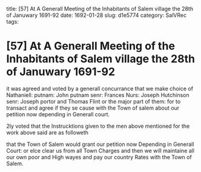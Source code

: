 title: [57] At A Generall Meeting of the Inhabitants of Salem village the 28th of Januwary 1691-92
date: 1692-01-28
slug: d1e5774
category: SalVRec
tags: 


<div markdown class="doc" id="d1e5774">


# [57] At A Generall Meeting of the Inhabitants of Salem village the 28th of Januwary 1691-92 

it was agreed and voted by a generall concurrance that we make choice of Nathaniell: putnam: John putnam senr: Frances Nurs: Joseph Hutchinson senr: Joseph portor and Thomas Flint or the major part of them: for to transact and agree if they se cause with the Town of salem about our petition now depending in Generall court.

2ly voted that the Instrucktions given to the men above mentioned for the work above said are as followeth

that the Town of Salem would grant our petition now Depending in Generall Court: or elce clear us from all Town Charges and then we will maintaine all our own poor and High wayes and pay our country Rates with the Town of Salem.
</div>